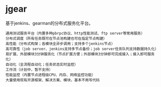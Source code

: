 jgear
=====

基于jenkins、gearman的分布式服务化平台。

    通用测试服务平台（内置多种pbrpc协议、http性能测试、ftp server等常用服务）
    分布式调度（所有任务既可在节点池构建也可在指定节点构建）
    高性能（分布式构架；各模块全异步调用；支持多个jenkins节点）
    高可靠性（job server、jenkins支持多节点备份；job server任务队列支持数据持久化）
    易扩展、外部模块3分钟服务化（节点扩展方便；外部模块3分钟即可完成接入；接入即可服务化）
    自动化（全流程自动化；任务状态实时监控）
    工作流（计划中，暂不支持）
    性能监控（内置节点进程级CPU、内存、网络监控功能）
    大量使用现有开源框架、解决方案、模块，基本不用写代码
    
    
